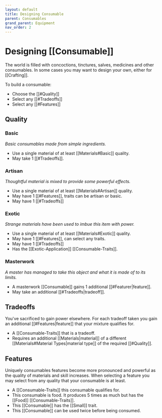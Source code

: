 ```yaml
---
layout: default
title: Designing Consumable
parent: Consumables
grand_parent: Equipment
nav_order: 2
---
```


# Designing [[Consumable]]
The world is filled with concoctions, tinctures, salves, medicines and other consumables. In some cases you may want to design your own, either for [[Crafting]].

To build a consumable:
* Choose the [[#Quality]]
* Select any [[#Tradeoffs]]
* Select any [[#Features]]


## Quality
### Basic
*Basic consumables made from simple ingredients.*
* Use a single material of at least [[Materials#Basic]] quality.
* May take 1 [[#Tradeoffs]].

### Artisan
*Thoughtful material is mixed to provide some powerful effects.*
* Use a single material of at least [[Materials#Artisan]] quality.
* May have 1 [[#Features]], traits can be artisan or basic.
* May have 1 [[#Tradeoffs]]
### Exotic
*Strange materials have been used to imbue this item with power.*
* Use a single material of at least [[Materials#Exotic]] quality.
* May have 1 [[#Features]], can select any traits.
* May have 1 [[#Tradeoffs]]
* Has the [[Exotic-Application]] [[Consumable-Traits]].

### Masterwork
*A master has managed to take this object and what it is made of to its limits.*
* A masterwork [[Consumable]] gains 1 additional [[#Featurer|feature]].
* May take an additional [[#Tradeoffs|tradeoff]].
## Tradeoffs
You've sacrificed to gain power elsewhere. For each tradeoff taken you gain an additional [[#Features|feature]] that your mixture qualifies for.
* A [[Consumable-Traits]] that is a tradeoff.
* Requires an additional [[Materials|material]] of a different [[Materials#Material Types|material type]] of the required [[#Quality]].

## Features
Uniquely consumables features become more pronounced and powerful as the quality of materials and skill increases. When selecting a feature you may select from any quality that your consumable is at least.

* A [[Consumable-Traits]] this consumable qualifies for.
* This consumable is food. It produces 5 times as much but has the [[Food]] [[Consumable-Traits]]. 
* This [[Consumable]] has the [[Small]] trait.
* This [[Consumable]] can be used twice before being consumed.
